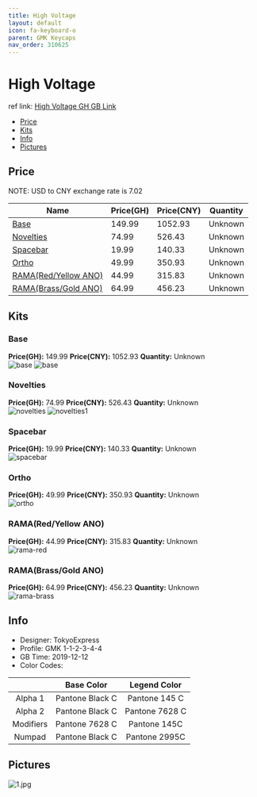 ```yaml
---
title: High Voltage 
layout: default
icon: fa-keyboard-o
parent: GMK Keycaps
nav_order: 310625
---
```


# High Voltage 

ref link: [High Voltage GH GB Link](https://geekhack.org/index.php?topic=101985.0)  

* [Price](#price)  
* [Kits](#kits)  
* [Info](#info)  
* [Pictures](#pictures)  


## Price  
NOTE: USD to CNY exchange rate is 7.02

| Name          | Price(GH)    |  Price(CNY) | Quantity |
| ------------- | ------------ |  ---------- | -------- |
|[Base](#base)|149.99|1052.93|Unknown|
|[Novelties](#novelties)|74.99|526.43|Unknown|
|[Spacebar](#spacebar)|19.99|140.33|Unknown|
|[Ortho](#ortho)|49.99|350.93|Unknown|
|[RAMA(Red/Yellow ANO)](#rama(red/yellow-ano))|44.99|315.83|Unknown|
|[RAMA(Brass/Gold ANO)](#rama(brass/gold-ano))|64.99|456.23|Unknown|


## Kits  
### Base  
**Price(GH):** 149.99    **Price(CNY):** 1052.93    **Quantity:** Unknown  
<img src="{{ 'assets/images/gmk-keycaps/highvoltage/kits_pics/base.jpg' | relative_url }}" alt="base" class="image featured">
<img src="{{ 'assets/images/gmk-keycaps/highvoltage/kits_pics/base1.jpg' | relative_url }}" alt="base" class="image featured">

### Novelties  
**Price(GH):** 74.99    **Price(CNY):** 526.43    **Quantity:** Unknown  
<img src="{{ 'assets/images/gmk-keycaps/highvoltage/kits_pics/novelties.jpg' | relative_url }}" alt="novelties" class="image featured">
<img src="{{ 'assets/images/gmk-keycaps/highvoltage/kits_pics/novelties1.png' | relative_url }}" alt="novelties1" class="image featured">

### Spacebar  
**Price(GH):** 19.99    **Price(CNY):** 140.33    **Quantity:** Unknown  
<img src="{{ 'assets/images/gmk-keycaps/highvoltage/kits_pics/spacebar.jpg' | relative_url }}" alt="spacebar" class="image featured">

### Ortho  
**Price(GH):** 49.99    **Price(CNY):** 350.93    **Quantity:** Unknown  
<img src="{{ 'assets/images/gmk-keycaps/highvoltage/kits_pics/ortho.png' | relative_url }}" alt="ortho" class="image featured">

### RAMA(Red/Yellow ANO)  
**Price(GH):** 44.99    **Price(CNY):** 315.83    **Quantity:** Unknown  
<img src="{{ 'assets/images/gmk-keycaps/highvoltage/kits_pics/rama-red.jpg' | relative_url }}" alt="rama-red" class="image featured">

### RAMA(Brass/Gold ANO)  
**Price(GH):** 64.99    **Price(CNY):** 456.23    **Quantity:** Unknown  
<img src="{{ 'assets/images/gmk-keycaps/highvoltage/kits_pics/rama-brass.jpg' | relative_url }}" alt="rama-brass" class="image featured">

## Info  
* Designer: TokyoExpress  
* Profile: GMK 1-1-2-3-4-4  
* GB Time: 2019-12-12  
* Color Codes:  

| |Base Color     | Legend Color
| :-------------: | :-------------: | :------------:
|Alpha 1|Pantone Black C|Pantone 145 C
|Alpha 2|Pantone Black C|Pantone 7628 C
|Modifiers|Pantone 7628 C|Pantone 145C
|Numpad|Pantone Black C|Pantone 2995C

## Pictures  
<img src="{{ 'assets/images/gmk-keycaps/highvoltage/rendering_pics/1.jpg' | relative_url }}" alt="1.jpg" class="image featured">

